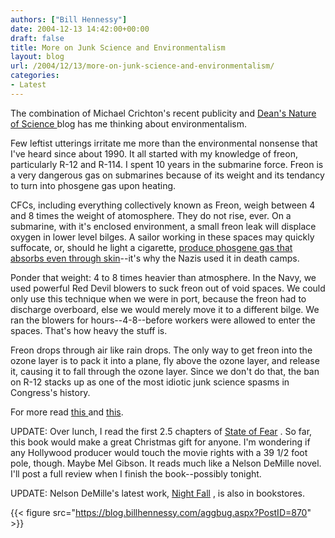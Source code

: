 ```yaml
---
authors: ["Bill Hennessy"]
date: 2004-12-13 14:42:00+00:00
draft: false
title: More on Junk Science and Environmentalism
layout: blog
url: /2004/12/13/more-on-junk-science-and-environmentalism/
categories:
- Latest
---
```


The combination of Michael Crichton's recent publicity and [Dean's Nature of Science ](https://www.deanesmay.com/posts/1102929591.shtml)blog has me thinking about environmentalism.




Few leftist utterings irritate me more than the environmental nonsense that I've heard since about 1990. It all started with my knowledge of freon, particularly R-12 and R-114. I spent 10 years in the submarine force. Freon is a very dangerous gas on submarines because of its weight and its tendancy to turn into phosgene gas upon heating.




CFCs, including everything collectively known as Freon, weigh between 4 and 8 times the weight of atomosphere. They do not rise, ever. On a submarine, with it's enclosed environment, a small freon leak will displace oxygen in lower level bilges. A sailor working in these spaces may quickly suffocate, or, should he light a cigarette, [produce phosgene gas that absorbs even through skin](https://www.bt.cdc.gov/agent/phosgene/basics/facts.asp)--it's why the Nazis used it in death camps. 




Ponder that weight: 4 to 8 times heavier than atmosphere. In the Navy, we used powerful Red Devil blowers to suck freon out of void spaces. We could only use this technique when we were in port, because the freon had to discharge overboard, else we would merely move it to a different bilge. We ran the blowers for hours--4-8--before workers were allowed to enter the spaces. That's how heavy the stuff is. 




Freon drops through air like rain drops. The only way to get freon into the ozone layer is to pack it into a plane, fly above the ozone layer, and release it, causing it to fall through the ozone layer. Since we don't do that, the ban on R-12 stacks up as one of the most idiotic junk science spasms in Congress's history.




For more read [this ](https://www.junkscience.com/may99/freon.htm)and [this](https://www.letsplay.net/josday/getdonday.cfm?id=128).




UPDATE: Over lunch, I read the first 2.5 chapters of [State of Fear](https://www.amazon.com/exec/obidos/redirect?tag=hennesssview-20&path=tg%2Fdetail%2F-%2F0066214130%2Fqid%3D1102908263%2Fsr%3D8-1%2Fref%3Dpd_csp_1%3Fv%3Dglance%26s%3Dbooks%26n%3D507846) . So far, this book would make a great Christmas gift for anyone. I'm wondering if any Hollywood producer would touch the movie rights with a 39 1/2 foot pole, though. Maybe Mel Gibson. It reads much like a Nelson DeMille novel. I'll post a full review when I finish the book--possibly tonight.




UPDATE: Nelson DeMille's latest work, [Night Fall](https://www.amazon.com/exec/obidos/redirect?tag=hennesssview-20&path=ASIN%2F0446576638%2Fqid%3D1102965357%2Fsr%3D2-1%2Fref%3Dpd_ka_b_2_1) , is also in bookstores.

{{< figure src="https://blog.billhennessy.com/aggbug.aspx?PostID=870" >}}

